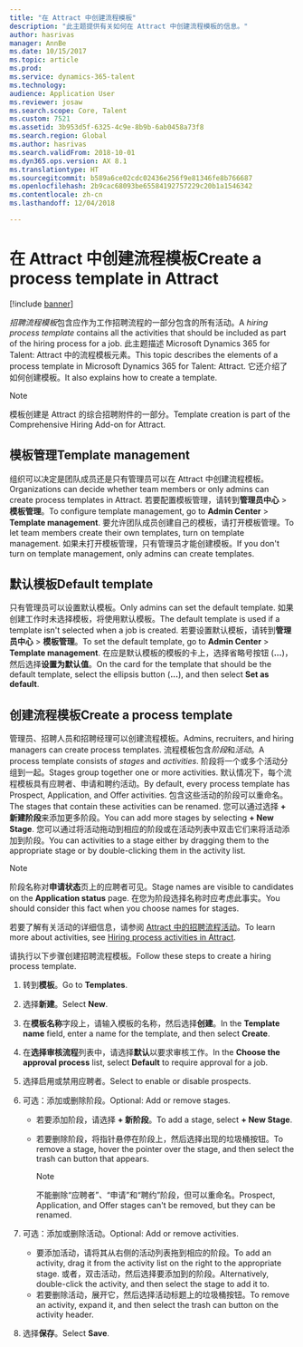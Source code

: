```yaml
---
title: "在 Attract 中创建流程模板"
description: "此主题提供有关如何在 Attract 中创建流程模板的信息。"
author: hasrivas
manager: AnnBe
ms.date: 10/15/2017
ms.topic: article
ms.prod: 
ms.service: dynamics-365-talent
ms.technology: 
audience: Application User
ms.reviewer: josaw
ms.search.scope: Core, Talent
ms.custom: 7521
ms.assetid: 3b953d5f-6325-4c9e-8b9b-6ab0458a73f8
ms.search.region: Global
ms.author: hasrivas
ms.search.validFrom: 2018-10-01
ms.dyn365.ops.version: AX 8.1
ms.translationtype: HT
ms.sourcegitcommit: b589a6ce02cdc02436e256f9e81346fe8b766687
ms.openlocfilehash: 2b9cac68093be65584192757229c20b1a1546342
ms.contentlocale: zh-cn
ms.lasthandoff: 12/04/2018

---
```


# <a name="create-a-process-template-in-attract"></a><span data-ttu-id="adbfb-103">在 Attract 中创建流程模板</span><span class="sxs-lookup"><span data-stu-id="adbfb-103">Create a process template in Attract</span></span>

[!include [banner](includes/banner.md)]

<span data-ttu-id="adbfb-104">*招聘流程模板*包含应作为工作招聘流程的一部分包含的所有活动。</span><span class="sxs-lookup"><span data-stu-id="adbfb-104">A *hiring process template* contains all the activities that should be included as part of the hiring process for a job.</span></span> <span data-ttu-id="adbfb-105">此主题描述 Microsoft Dynamics 365 for Talent: Attract 中的流程模板元素。</span><span class="sxs-lookup"><span data-stu-id="adbfb-105">This topic describes the elements of a process template in Microsoft Dynamics 365 for Talent: Attract.</span></span> <span data-ttu-id="adbfb-106">它还介绍了如何创建模板。</span><span class="sxs-lookup"><span data-stu-id="adbfb-106">It also explains how to create a template.</span></span>

> [!NOTE]
> <span data-ttu-id="adbfb-107">模板创建是 Attract 的综合招聘附件的一部分。</span><span class="sxs-lookup"><span data-stu-id="adbfb-107">Template creation is part of the Comprehensive Hiring Add-on for Attract.</span></span>

## <a name="template-management"></a><span data-ttu-id="adbfb-108">模板管理</span><span class="sxs-lookup"><span data-stu-id="adbfb-108">Template management</span></span>

<span data-ttu-id="adbfb-109">组织可以决定是团队成员还是只有管理员可以在 Attract 中创建流程模板。</span><span class="sxs-lookup"><span data-stu-id="adbfb-109">Organizations can decide whether team members or only admins can create process templates in Attract.</span></span> <span data-ttu-id="adbfb-110">若要配置模板管理，请转到**管理员中心** \> **模板管理**。</span><span class="sxs-lookup"><span data-stu-id="adbfb-110">To configure template management, go to **Admin Center** \> **Template management**.</span></span> <span data-ttu-id="adbfb-111">要允许团队成员创建自己的模板，请打开模板管理。</span><span class="sxs-lookup"><span data-stu-id="adbfb-111">To let team members create their own templates, turn on template management.</span></span> <span data-ttu-id="adbfb-112">如果未打开模板管理，只有管理员才能创建模板。</span><span class="sxs-lookup"><span data-stu-id="adbfb-112">If you don't turn on template management, only admins can create templates.</span></span>

## <a name="default-template"></a><span data-ttu-id="adbfb-113">默认模板</span><span class="sxs-lookup"><span data-stu-id="adbfb-113">Default template</span></span>

<span data-ttu-id="adbfb-114">只有管理员可以设置默认模板。</span><span class="sxs-lookup"><span data-stu-id="adbfb-114">Only admins can set the default template.</span></span> <span data-ttu-id="adbfb-115">如果创建工作时未选择模板，将使用默认模板。</span><span class="sxs-lookup"><span data-stu-id="adbfb-115">The default template is used if a template isn't selected when a job is created.</span></span> <span data-ttu-id="adbfb-116">若要设置默认模板，请转到**管理员中心** \> **模板管理**。</span><span class="sxs-lookup"><span data-stu-id="adbfb-116">To set the default template, go to **Admin Center** \> **Template management**.</span></span> <span data-ttu-id="adbfb-117">在应是默认模板的模板的卡上，选择省略号按钮 (**...**)，然后选择**设置为默认值**。</span><span class="sxs-lookup"><span data-stu-id="adbfb-117">On the card for the template that should be the default template, select the ellipsis button (**...**), and then select **Set as default**.</span></span>

## <a name="create-a-process-template"></a><span data-ttu-id="adbfb-118">创建流程模板</span><span class="sxs-lookup"><span data-stu-id="adbfb-118">Create a process template</span></span>

<span data-ttu-id="adbfb-119">管理员、招聘人员和招聘经理可以创建流程模板。</span><span class="sxs-lookup"><span data-stu-id="adbfb-119">Admins, recruiters, and hiring managers can create process templates.</span></span> <span data-ttu-id="adbfb-120">流程模板包含*阶段*和*活动*。</span><span class="sxs-lookup"><span data-stu-id="adbfb-120">A process template consists of *stages* and *activities*.</span></span> <span data-ttu-id="adbfb-121">阶段将一个或多个活动分组到一起。</span><span class="sxs-lookup"><span data-stu-id="adbfb-121">Stages group together one or more activities.</span></span> <span data-ttu-id="adbfb-122">默认情况下，每个流程模板具有应聘者、申请和聘约活动。</span><span class="sxs-lookup"><span data-stu-id="adbfb-122">By default, every process template has Prospect, Application, and Offer activities.</span></span> <span data-ttu-id="adbfb-123">包含这些活动的阶段可以重命名。</span><span class="sxs-lookup"><span data-stu-id="adbfb-123">The stages that contain these activities can be renamed.</span></span> <span data-ttu-id="adbfb-124">您可以通过选择 **+ 新建阶段**来添加更多阶段。</span><span class="sxs-lookup"><span data-stu-id="adbfb-124">You can add more stages by selecting **+ New Stage**.</span></span> <span data-ttu-id="adbfb-125">您可以通过将活动拖动到相应的阶段或在活动列表中双击它们来将活动添加到阶段。</span><span class="sxs-lookup"><span data-stu-id="adbfb-125">You can activities to a stage either by dragging them to the appropriate stage or by double-clicking them in the activity list.</span></span>

> [!NOTE]
> <span data-ttu-id="adbfb-126">阶段名称对**申请状态**页上的应聘者可见。</span><span class="sxs-lookup"><span data-stu-id="adbfb-126">Stage names are visible to candidates on the **Application status** page.</span></span> <span data-ttu-id="adbfb-127">在您为阶段选择名称时应考虑此事实。</span><span class="sxs-lookup"><span data-stu-id="adbfb-127">You should consider this fact when you choose names for stages.</span></span>

<span data-ttu-id="adbfb-128">若要了解有关活动的详细信息，请参阅 [Attract 中的招聘流程活动](./activities-attract.md)。</span><span class="sxs-lookup"><span data-stu-id="adbfb-128">To learn more about activities, see [Hiring process activities in Attract](./activities-attract.md).</span></span>

<span data-ttu-id="adbfb-129">请执行以下步骤创建招聘流程模板。</span><span class="sxs-lookup"><span data-stu-id="adbfb-129">Follow these steps to create a hiring process template.</span></span>

1. <span data-ttu-id="adbfb-130">转到**模板**。</span><span class="sxs-lookup"><span data-stu-id="adbfb-130">Go to **Templates**.</span></span>
2. <span data-ttu-id="adbfb-131">选择**新建**。</span><span class="sxs-lookup"><span data-stu-id="adbfb-131">Select **New**.</span></span>
3. <span data-ttu-id="adbfb-132">在**模板名称**字段上，请输入模板的名称，然后选择**创建**。</span><span class="sxs-lookup"><span data-stu-id="adbfb-132">In the **Template name** field, enter a name for the template, and then select **Create**.</span></span>
4. <span data-ttu-id="adbfb-133">在**选择审核流程**列表中，请选择**默认**以要求审核工作。</span><span class="sxs-lookup"><span data-stu-id="adbfb-133">In the **Choose the approval process** list, select **Default** to require approval for a job.</span></span>
5. <span data-ttu-id="adbfb-134">选择启用或禁用应聘者。</span><span class="sxs-lookup"><span data-stu-id="adbfb-134">Select to enable or disable prospects.</span></span>
6. <span data-ttu-id="adbfb-135">可选：添加或删除阶段。</span><span class="sxs-lookup"><span data-stu-id="adbfb-135">Optional: Add or remove stages.</span></span>

    - <span data-ttu-id="adbfb-136">若要添加阶段，请选择 **+ 新阶段**。</span><span class="sxs-lookup"><span data-stu-id="adbfb-136">To add a stage, select **+ New Stage**.</span></span>
    - <span data-ttu-id="adbfb-137">若要删除阶段，将指针悬停在阶段上，然后选择出现的垃圾桶按钮。</span><span class="sxs-lookup"><span data-stu-id="adbfb-137">To remove a stage, hover the pointer over the stage, and then select the trash can button that appears.</span></span>

        > [!NOTE]
        > <span data-ttu-id="adbfb-138">不能删除“应聘者”、“申请”和“聘约”阶段，但可以重命名。</span><span class="sxs-lookup"><span data-stu-id="adbfb-138">Prospect, Application, and Offer stages can't be removed, but they can be renamed.</span></span>

7. <span data-ttu-id="adbfb-139">可选：添加或删除活动。</span><span class="sxs-lookup"><span data-stu-id="adbfb-139">Optional: Add or remove activities.</span></span>

    - <span data-ttu-id="adbfb-140">要添加活动，请将其从右侧的活动列表拖到相应的阶段。</span><span class="sxs-lookup"><span data-stu-id="adbfb-140">To add an activity, drag it from the activity list on the right to the appropriate stage.</span></span> <span data-ttu-id="adbfb-141">或者，双击活动，然后选择要添加到的阶段。</span><span class="sxs-lookup"><span data-stu-id="adbfb-141">Alternatively, double-click the activity, and then select the stage to add it to.</span></span>
    - <span data-ttu-id="adbfb-142">若要删除活动，展开它，然后选择活动标题上的垃圾桶按钮。</span><span class="sxs-lookup"><span data-stu-id="adbfb-142">To remove an activity, expand it, and then select the trash can button on the activity header.</span></span>

8. <span data-ttu-id="adbfb-143">选择**保存**。</span><span class="sxs-lookup"><span data-stu-id="adbfb-143">Select **Save**.</span></span>

